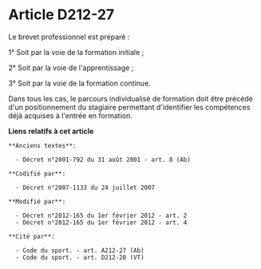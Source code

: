 # Article D212-27

Le brevet professionnel est préparé : 

1° Soit par la voie de la formation initiale ; 

2° Soit par la voie de l'apprentissage ; 

3° Soit par la voie de la formation continue.

Dans tous les cas, le parcours individualisé de formation doit être précédé d'un positionnement du stagiaire permettant
d'identifier les compétences déjà acquises à l'entrée en formation.

**Liens relatifs à cet article**

	**Anciens textes**:

	  - Décret n°2001-792 du 31 août 2001 - art. 8 (Ab)

	**Codifié par**:

	  - Décret n°2007-1133 du 24 juillet 2007

	**Modifié par**:

	  - Décret n°2012-165 du 1er février 2012 - art. 2
	  - Décret n°2012-165 du 1er février 2012 - art. 4

	**Cité par**:

	  - Code du sport. - art. A212-27 (Ab)
	  - Code du sport. - art. D212-28 (VT)
